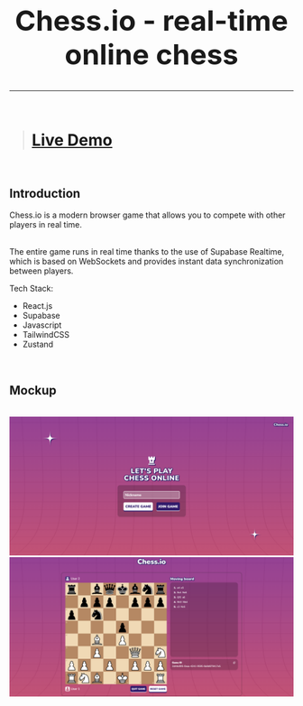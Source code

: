 <h1 align="center" style="font-size: 50px">Chess.io - real-time online chess</h1>
<hr>

<br />

> # [Live Demo](https://chessgame-io-multiplayer.vercel.app/)  

<br />

## Introduction

Chess.io is a modern browser game that allows you to compete with other players in real time. 

<br/>
The entire game runs in real time thanks to the use of Supabase Realtime, which is based on WebSockets and provides instant data synchronization between players.

<p>Tech Stack:</p>
<ul>
  <li>React.js</li>
  <li>Supabase</li>
  <li>Javascript</li>
  <li>TailwindCSS</li>
  <li>Zustand</li>
</ul>

<br />

## Mockup

<br />

<img src="./public/mockup-1.png">
<img src="./public/mockup-2.png">

